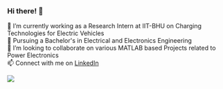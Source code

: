 ### Hi there! 👋


🔭 I’m currently working as a Research Intern at IIT-BHU on Charging Technologies for Electric Vehicles<br/>
🌱 Pursuing a Bachelor's in Electrical and Electronics Engineering <br/>
👯 I’m looking to collaborate on various MATLAB based Projects related to Power Electronics  <br/>
📫 Connect with me on [LinkedIn](https://www.linkedin.com/in/souvik-datta03/)

![](https://komarev.com/ghpvc/?username=souvik0306)
